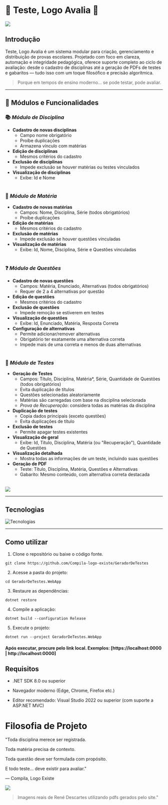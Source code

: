 # 🧠 Teste, Logo Avalia 🧠

![](https://i.pinimg.com/736x/cc/ae/26/ccae26e01396978af1a57a6de1045c45.jpg)

## Introdução
Teste, Logo Avalia é um sistema modular para criação, gerenciamento e distribuição de provas escolares. Projetado com foco em clareza, automação e integridade pedagógica, oferece suporte completo ao ciclo de avaliação: desde o cadastro de disciplinas até a geração de PDFs de testes e gabaritos — tudo isso com um toque filosófico e precisão algorítmica.

> Porque em tempos de ensino moderno... se pode testar, pode avaliar.

***

## 🧩 Módulos e Funcionalidades

### 📚 *Módulo de Disciplina*
- **Cadastro de novas disciplinas**
  - Campo nome obrigatório
  - Proíbe duplicações
  - Armazena vínculo com matérias
- **Edição de disciplinas**
  - Mesmos critérios do cadastro
- **Exclusão de disciplinas**
  - Impede exclusão se houver matérias ou testes vinculados
- **Visualização de disciplinas**
  - Exibe: Id e Nome
<br><br>

### 📝 *Módulo de Matéria*
- **Cadastro de novas matérias**
  - Campos: Nome, Disciplina, Série (todos obrigatórios)
  - Proíbe duplicações
- **Edição de matérias**
  - Mesmos critérios do cadastro
- **Exclusão de matérias**
  - Impede exclusão se houver questões vinculadas
- **Visualização de matérias**
  - Exibe: Id, Nome, Disciplina, Série e Questões vinculadas
<br><br>

### ❓ *Módulo de Questões*
- **Cadastro de novas questões**
  - Campos: Matéria, Enunciado, Alternativas (todos obrigatórios)
  - Requer de 2 a 4 alternativas por questão
- **Edição de questões**
  - Mesmos critérios do cadastro
- **Exclusão de questões**
  - Impede remoção se estiverem em testes
- **Visualização de questões**
  - Exibe: Id, Enunciado, Matéria, Resposta Correta
- **Configuração de alternativas**
  - Permite adicionar/remover alternativas
  - Obrigatório ter exatamente uma alternativa correta
  - Impede mais de uma correta e menos de duas alternativas
<br><br>

### 🧾 *Módulo de Testes*
- **Geração de Testes**
  - Campos: Título, Disciplina, Matéria*, Série, Quantidade de Questões (todos obrigatórios)
  - Evita duplicação de títulos
  - Questões selecionadas aleatoriamente
  - Matérias são carregadas com base na disciplina selecionada
  - *Prova de Recuperação*: considera todas as matérias da disciplina
- **Duplicação de testes**
  - Copia dados principais (exceto questões)
  - Evita duplicações de título
- **Exclusão de testes**
  - Permite apagar testes existentes
- **Visualização de geral**
  - Exibe: Id, Título, Disciplina, Matéria (ou "Recuperação"), Quantidade de Questões
- **Visualização detalhada**
  - Mostra todas as informações de um teste, incluindo suas questões
- **Geração de PDF**
  - Teste: Título, Disciplina, Matéria, Questões e Alternativas
  - Gabarito: Mesmo conteúdo, com alternativa correta destacada
<br><br>

![](https://images-wixmp-ed30a86b8c4ca887773594c2.wixmp.com/f/64de309d-e159-4d7d-923a-55d2db70c43e/dgh2oh7-e18892a0-9d29-4b88-87c0-429a4b82a5fd.gif?token=eyJ0eXAiOiJKV1QiLCJhbGciOiJIUzI1NiJ9.eyJzdWIiOiJ1cm46YXBwOjdlMGQxODg5ODIyNjQzNzNhNWYwZDQxNWVhMGQyNmUwIiwiaXNzIjoidXJuOmFwcDo3ZTBkMTg4OTgyMjY0MzczYTVmMGQ0MTVlYTBkMjZlMCIsIm9iaiI6W1t7InBhdGgiOiJcL2ZcLzY0ZGUzMDlkLWUxNTktNGQ3ZC05MjNhLTU1ZDJkYjcwYzQzZVwvZGdoMm9oNy1lMTg4OTJhMC05ZDI5LTRiODgtODdjMC00MjlhNGI4MmE1ZmQuZ2lmIn1dXSwiYXVkIjpbInVybjpzZXJ2aWNlOmZpbGUuZG93bmxvYWQiXX0.Dg1fOakEBy1W4STJ0I-TjgXVC2p2wpHhnEoZwRanhQI) 
***

## Tecnologias
![Tecnologias](https://skillicons.dev/icons?i=github,visualstudio,vscode,cs,dotnet,html,css,javascript,bootstrap)

***

## Como utilizar
1. Clone o repositório ou baixe o código fonte.

```
git clone https://github.com/Compila-logo-existe/GeradorDeTestes
```

2. Acesse a pasta do projeto:
   
```
cd GeradorDeTestes.WebApp
```

3. Restaure as dependências:
   
```
dotnet restore
```

4. Compile a aplicação:
   
```
dotnet build --configuration Release
```

5. Execute o projeto:
   
```
dotnet run --project GeradorDeTestes.WebApp
```

#### Após executar, procure pelo link local. Exemplos: [https://localhost:0000 | http://localhost:0000]
  
## Requisitos

- .NET SDK 8.0 ou superior

- Navegador moderno (Edge, Chrome, Firefox etc.)

- Editor recomendado: Visual Studio 2022 ou superior (com suporte a ASP.NET MVC)

# Filosofia de Projeto
"Toda disciplina merece ser registrada.

Toda matéria precisa de contexto.

Toda questão deve ser formulada com propósito.

E todo teste... deve existir para avaliar."

— Compila, Logo Existe

![](https://pt.quizur.com/_image?href=https://img.quizur.com/f/img5fc6ad8c1078e7.73118609.jpeg?lastEdited=1606856087&w=600&h=600&f=webp) 
> Imagens reais de René Descartes utilizando pdfs gerados pelo site."

